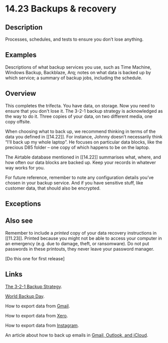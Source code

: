 # 14.23 Backups & recovery

## Description

Processes, schedules, and tests to ensure you don’t lose anything.

## Examples

Descriptions of what backup services you use, such as Time Machine, Windows Backup, Backblaze, Arq; notes on what data is backed up by which service; a summary of backup jobs, including the schedule.

## Overview

This completes the trifecta. You have data, on storage. Now you need to ensure that you don't lose it. The 3-2-1 backup strategy is acknowledged as the way to do it. Three copies of your data, on two different media, one copy offsite.

When choosing what to back up, we recommend thinking in terms of the data you defined in [[14.22]]. For instance, Johnny doesn’t necessarily think “I'll back up my whole laptop”. He focuses on particular data blocks, like the precious D85 folder – one copy of which happens to be on the laptop.

The Airtable database mentioned in [[14.22]] summarises what, where, and how often our data blocks are backed up. Keep your records in whatever way works for you.

For future reference, remember to note any configuration details you’ve chosen in your backup service. And if you have sensitive stuff, like customer data, that should also be encrypted.

## Exceptions

## Also see

Remember to include a _printed_ copy of your data recovery instructions in [[11.23]]. Printed because you might not be able to access your computer in an emergency (e.g. due to damage, theft, or ransomware). Do not put passwords in these printouts, they never leave your password manager.


[Do this one for first release]

## Links

[The 3-2-1 Backup Strategy](https://www.backblaze.com/blog/the-3-2-1-backup-strategy/).

[World Backup Day](https://worldbackupday.com).

How to export data from [Gmail](https://takeout.google.com/settings/takeout?pli=1).

How to export data from [Xero](https://central.xero.com/s/article/Export-data-out-of-Xero).

How to export data from [Instagram](https://help.instagram.com/181231772500920).

An article about how to back up emails in [Gmail, Outlook, and iCloud](https://www.wired.com/story/how-to-back-up-email-gmail-outlook-icloud/).
